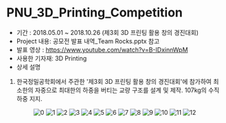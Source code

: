 # PNU_3D_Printing_Competition
- 기간 : 2018.05.01 ~ 2018.10.26 (제3회 3D 프린팅 활용 창의 경진대회)
- Project 내용: 공모전 발표 내역_Team Rocks.pptx 참고
- 발표 영상 : https://www.youtube.com/watch?v=B-IDxinnWpM
- 사용한 기자재: 3D Printing
- 상세 설명
1) 한국정밀공학회에서 주관한 '제3회 3D 프린팅 활용 창의 경진대회'에 참가하여 최소한의 자중으로 최대한의 하중을 버티는 교량 구조를 설계 및 제작. 107kg의 수직하중 지지.

<p align="center">
  <img src="https://github.com/MooDongLee/PNU_3D_Printing_Competition/assets/47058935/e8a22d56-5a10-44a9-b9d0-c9e45008df3b" alt="0" width="number" />
  <img src="https://github.com/MooDongLee/PNU_3D_Printing_Competition/assets/47058935/b2458ec3-3e25-46cb-92b8-4617caada280" alt="1" width="number" />
  <img src="https://github.com/MooDongLee/PNU_3D_Printing_Competition/assets/47058935/8ba73ac5-b28c-413d-89e1-37f18d28b96e" alt="2" width="number" />
  <img src="https://github.com/MooDongLee/PNU_3D_Printing_Competition/assets/47058935/04eb50bd-57a9-4ea2-b038-42528058db66" alt="3" width="number" />
  <img src="https://github.com/MooDongLee/PNU_3D_Printing_Competition/assets/47058935/f71edcff-8a1a-4dc6-bfab-c842afb1d410" alt="4" width="number" />
  <img src="https://github.com/MooDongLee/PNU_3D_Printing_Competition/assets/47058935/4919397f-02df-4feb-950d-05ecdb944438" alt="5" width="number" />
  <img src="https://github.com/MooDongLee/PNU_3D_Printing_Competition/assets/47058935/39f6b7a0-d6d7-4e43-8bf1-483af84bfbdf" alt="6" width="number" />
  <img src="https://github.com/MooDongLee/PNU_3D_Printing_Competition/assets/47058935/ab3af768-f606-46e7-ad98-07c97e20ad09" alt="7" width="number" />
  <img src="https://github.com/MooDongLee/PNU_3D_Printing_Competition/assets/47058935/b7c1a303-73a0-4c7f-9819-5710394b1976" alt="8" width="number" />
  <img src="https://github.com/MooDongLee/PNU_3D_Printing_Competition/assets/47058935/b78b25a7-ea4e-4042-94c6-acdff4763266" alt="9" width="number" />
  <img src="https://github.com/MooDongLee/PNU_3D_Printing_Competition/assets/47058935/71082e20-c3e7-49f0-b92e-4dd5a610ddbd" alt="10" width="number" />
  <img src="https://github.com/MooDongLee/PNU_3D_Printing_Competition/assets/47058935/52c903ea-e11d-4989-aa41-5baf3f7a7434" alt="11" width="number" />
  <img src="https://github.com/MooDongLee/PNU_3D_Printing_Competition/assets/47058935/99e2d531-62f1-48a1-97ba-59848b683936" alt="12" width="number" />
  </p>
